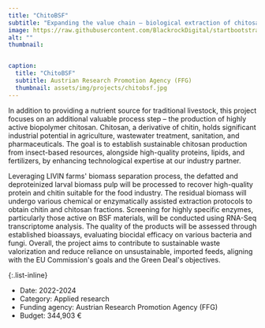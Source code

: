 ```yaml
---
title: "ChitoBSF"
subtitle: "Expanding the value chain – biological extraction of chitosan for insect-based waste bioconversion"
image: https://raw.githubusercontent.com/BlackrockDigital/startbootstrap-agency/master/src/assets/img/portfolio/01-full.jpg
alt: ""
thumbnail: 


caption:
  title: "ChitoBSF"
  subtitle: Austrian Research Promotion Agency (FFG)
  thumbnail: assets/img/projects/chitobsf.jpg
---
```


In addition to providing a nutrient source for traditional livestock, this project focuses on an additional valuable process step – the production of highly active biopolymer chitosan. Chitosan, a derivative of chitin, holds significant industrial potential in agriculture, wastewater treatment, sanitation, and pharmaceuticals. The goal is to establish sustainable chitosan production from insect-based resources, alongside high-quality proteins, lipids, and fertilizers, by enhancing technological expertise at our industry partner.

Leveraging LIVIN farms' biomass separation process, the defatted and deproteinized larval biomass pulp will be processed to recover high-quality protein and chitin suitable for the food industry. The residual biomass will undergo various chemical or enzymatically assisted extraction protocols to obtain chitin and chitosan fractions. Screening for highly specific enzymes, particularly those active on BSF materials, will be conducted using RNA-Seq transcriptome analysis. The quality of the products will be assessed through established bioassays, evaluating biocidal efficacy on various bacteria and fungi. Overall, the project aims to contribute to sustainable waste valorization and reduce reliance on unsustainable, imported feeds, aligning with the EU Commission's goals and the Green Deal's objectives.

{:.list-inline}

- Date: 2022-2024
- Category: Applied research
- Funding agency: Austrian Research Promotion Agency (FFG)
- Budget: 344,903 €

